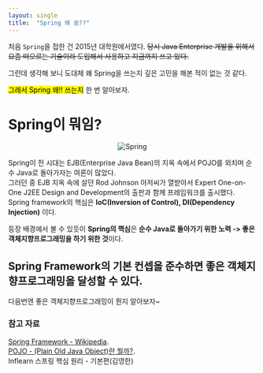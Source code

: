 ```yaml
---
layout: single
title:  "Spring 왜 씀??"
---
```


처음 `Spring`을 접한 건 2015년 대학원에서였다. ~~당시 Java Enterprise 개발을 위해서 요즘 떠오르는 기술이라 도입해서 사용하고 지금까지 쓰고 있다.~~ 

그런데 생각해 보니 도대체 왜 Spring을 쓰는지 깊은 고민을 해본 적이 없는 것 같다.

<mark>그래서 Spring 왜!! 쓰는지</mark> 한 번 알아보자.

# Spring이 뭐임?

<p align="center">
 <img src = "https://4.bp.blogspot.com/-9kYSwCDRbms/W-qSUvwnFWI/AAAAAAAAEsE/j4EeFEPQHBc-QpxMV9l3gQAaLAuG2WhTgCLcBGAs/w1200-h630-p-k-no-nu/spring-framework.png" alt="Spring">
</p>

Spring이 전 시대는 EJB(Enterprise Java Bean)의 지옥 속에서 POJO를 외치며 순수 Java로 돌아가자는 여론이 많았다.  
그러던 중 EJB 지옥 속에 살던 Rod Johnson 아저씨가 열받아서 Expert One-on-One J2EE Design and Development의 출판과 함께 프레임워크를 출시했다. 
Spring framework의 핵심은 **IoC(Inversion of Control), DI(Dependency Injection)** 이다. 

등장 배경에서 볼 수 있듯이 **Spring의 핵심**은 **순수 Java로 돌아가기 위한 노력 -> 좋은 객체지향프로그래밍을 하기 위한 것**이다.

## Spring Framework의 기본 컨셉을 준수하면 좋은 객체지향프로그래밍을 달성할 수 있다.

다음번엔 좋은 객체지향프로그래밍이 뭔지 알아보자~

### 참고 자료  
[Spring Framework - Wikipedia](https://en.wikipedia.org/wiki/Spring_Framework).  
[POJO - (Plain Old Java Object)란 뭘까?](https://siyoon210.tistory.com/120).  
Inflearn 스프링 핵심 원리 - 기본편(김영한)
